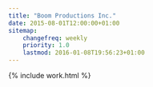 ```yaml
---
title: "Boom Productions Inc."
date: 2015-08-01T12:00:00+01:00
sitemap:
    changefreq: weekly
    priority: 1.0
    lastmod: 2016-01-08T19:56:23+01:00
---
```


{% include work.html %}